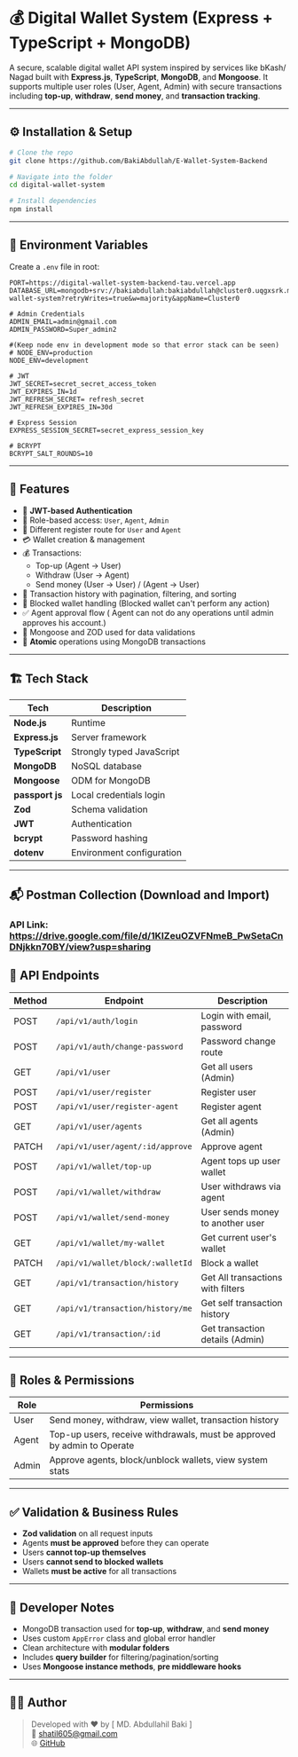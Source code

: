 # 💰 Digital Wallet System (Express + TypeScript + MongoDB)

A secure, scalable digital wallet API system inspired by services like bKash/ Nagad built with **Express.js**, **TypeScript**, **MongoDB**, and **Mongoose**. It supports multiple user roles (User, Agent, Admin) with secure transactions including **top-up**, **withdraw**, **send money**, and **transaction tracking**.

---

## ⚙️ Installation & Setup

```bash
# Clone the repo
git clone https://github.com/BakiAbdullah/E-Wallet-System-Backend

# Navigate into the folder
cd digital-wallet-system

# Install dependencies
npm install
```

---

## 🌱 Environment Variables

Create a `.env` file in root:

```env
PORT=https://digital-wallet-system-backend-tau.vercel.app
DATABASE_URL=mongodb+srv://bakiabdullah:bakiabdullah@cluster0.uqgxsrk.mongodb.net/e-wallet-system?retryWrites=true&w=majority&appName=Cluster0

# Admin Credentials
ADMIN_EMAIL=admin@gmail.com
ADMIN_PASSWORD=Super_admin2

#(Keep node env in development mode so that error stack can be seen)
# NODE_ENV=production
NODE_ENV=development

# JWT
JWT_SECRET=secret_secret_access_token
JWT_EXPIRES_IN=1d
JWT_REFRESH_SECRET= refresh_secret
JWT_REFRESH_EXPIRES_IN=30d

# Express Session
EXPRESS_SESSION_SECRET=secret_express_session_key

# BCRYPT
BCRYPT_SALT_ROUNDS=10

```

---

## 🚀 Features

- 🔐 **JWT-based Authentication**
- 👤 Role-based access: `User`, `Agent`, `Admin`
- 👤 Different register route for `User` and `Agent`
- 💳 Wallet creation & management
- 💰 Transactions:
  - Top-up (Agent → User)
  - Withdraw (User → Agent)
  - Send money (User → User) / (Agent → User)
- 📄 Transaction history with pagination, filtering, and sorting
- 🛑 Blocked wallet handling (Blocked wallet can't perform any action)
- ✅ Agent approval flow ( Agent can not do any operations until admin approves his account.)
- 🔄 Mongoose and ZOD used for data validations
- 🔄 **Atomic** operations using MongoDB transactions

---

## 🏗️ Tech Stack

| Tech            | Description               |
| --------------- | ------------------------- |
| **Node.js**     | Runtime                   |
| **Express.js**  | Server framework          |
| **TypeScript**  | Strongly typed JavaScript |
| **MongoDB**     | NoSQL database            |
| **Mongoose**    | ODM for MongoDB           |
| **passport js** | Local credentials login   |
| **Zod**         | Schema validation         |
| **JWT**         | Authentication            |
| **bcrypt**      | Password hashing          |
| **dotenv**      | Environment configuration |

---
## 📬 Postman Collection (Download and Import)
### API Link: https://drive.google.com/file/d/1KIZeuOZVFNmeB_PwSetaCnDNjkkn70BY/view?usp=sharing
## 🧩 API Endpoints

| Method | Endpoint                           |   Description                          |
| ------ | -------------------------          |   ------------------------------       |
| POST   | `/api/v1/auth/login`               |   Login with email, password           |
| POST   | `/api/v1/auth/change-password`     |   Password change route                |
| GET    | `/api/v1/user`                     |   Get all users (Admin)                |
| POST   | `/api/v1/user/register`            |   Register user                        |
| POST   | `/api/v1/user/register-agent`      |   Register agent                       |
| GET    | `/api/v1/user/agents`              |   Get all agents (Admin)               |
| PATCH  | `/api/v1/user/agent/:id/approve`   |   Approve agent                        |
| POST   | `/api/v1/wallet/top-up`            |   Agent tops up user wallet            |
| POST   | `/api/v1/wallet/withdraw`          |   User withdraws via agent             |
| POST   | `/api/v1/wallet/send-money`        |   User sends money to another user     |
| GET    | `/api/v1/wallet/my-wallet`         |   Get current user's wallet            |
| PATCH  | `/api/v1/wallet/block/:walletId`   |   Block a wallet                       |
| GET    | `/api/v1/transaction/history`      |   Get All transactions with filters    |
| GET    | `/api/v1/transaction/history/me`   |   Get self transaction history         |
| GET    | `/api/v1/transaction/:id`          |   Get transaction details (Admin)      |


---

## 🔐 Roles & Permissions

| Role  | Permissions                                                             |
| ----- | --------------------------------------------------------------          |
| User  | Send money, withdraw, view wallet, transaction history                  |
| Agent | Top-up users, receive withdrawals, must be approved by admin to Operate |
| Admin | Approve agents, block/unblock wallets, view system stats                |

---

## ✅ Validation & Business Rules

- **Zod validation** on all request inputs
- Agents **must be approved** before they can operate
- Users **cannot top-up themselves**
- Users **cannot send to blocked wallets**
- Wallets **must be active** for all transactions

---

## 🧠 Developer Notes

- MongoDB transaction used for **top-up**, **withdraw**, and **send money**
- Uses custom `AppError` class and global error handler
- Clean architecture with **modular folders**
- Includes **query builder** for filtering/pagination/sorting
- Uses **Mongoose instance methods**, **pre middleware hooks**


---

## 👨‍💻 Author

> Developed with ❤️ by [ MD. Abdullahil Baki ]  
> 📧 shatil605@gmail.com  
> 🌐 [GitHub](https://github.com/BakiAbdullah)

